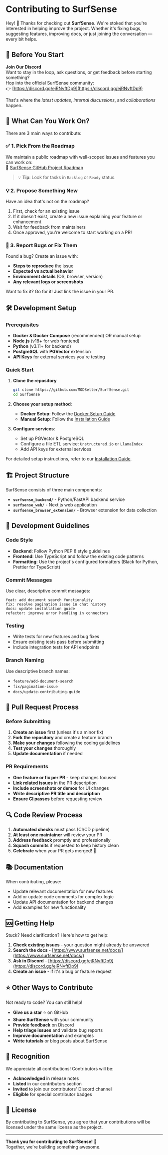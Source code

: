 # Contributing to SurfSense

Hey! 👋 Thanks for checking out **SurfSense**. We're stoked that you're interested in helping improve the project. Whether it's fixing bugs, suggesting features, improving docs, or just joining the conversation — every bit helps.

## 🧠 Before You Start

**Join Our Discord**  
Want to stay in the loop, ask questions, or get feedback before starting something?  
Hop into the official SurfSense community:  
👉 [https://discord.gg/ejRNvftDp9](https://discord.gg/ejRNvftDp9)

That's where the *latest updates*, *internal discussions*, and *collaborations* happen.

## 📌 What Can You Work On?

There are 3 main ways to contribute:

### ✅ 1. Pick From the Roadmap
We maintain a public roadmap with well-scoped issues and features you can work on:  
🔗 [SurfSense GitHub Project Roadmap](https://github.com/users/MODSetter/projects/2)

> 💡 **Tip**: Look for tasks in `Backlog` or `Ready` status.

### 💡 2. Propose Something New
Have an idea that's not on the roadmap?

1. First, check for an existing issue
2. If it doesn't exist, create a new issue explaining your feature or enhancement
3. Wait for feedback from maintainers
4. Once approved, you're welcome to start working on a PR!

### 🐞 3. Report Bugs or Fix Them
Found a bug? Create an issue with:

- **Steps to reproduce** the issue
- **Expected vs actual behavior**
- **Environment details** (OS, browser, version)
- **Any relevant logs or screenshots**

Want to fix it? Go for it! Just link the issue in your PR.

## 🛠️ Development Setup

### Prerequisites
- **Docker & Docker Compose** (recommended) OR manual setup
- **Node.js** (v18+ for web frontend)
- **Python** (v3.11+ for backend)
- **PostgreSQL** with **PGVector** extension
- **API Keys** for external services you're testing

### Quick Start
1. **Clone the repository**
   ```bash
   git clone https://github.com/MODSetter/SurfSense.git
   cd SurfSense
   ```

2. **Choose your setup method**:
   - **Docker Setup**: Follow the [Docker Setup Guide](./DOCKER_SETUP.md)
   - **Manual Setup**: Follow the [Installation Guide](https://www.surfsense.net/docs/)

3. **Configure services**:
   - Set up PGVector & PostgreSQL
   - Configure a file ETL service: `Unstructured.io` or `LlamaIndex`
   - Add API keys for external services

For detailed setup instructions, refer to our [Installation Guide](https://www.surfsense.net/docs/).

## 🏗️ Project Structure

SurfSense consists of three main components:

- **`surfsense_backend/`** - Python/FastAPI backend service
- **`surfsense_web/`** - Next.js web application
- **`surfsense_browser_extension/`** - Browser extension for data collection

## 🧪 Development Guidelines

### Code Style
- **Backend**: Follow Python PEP 8 style guidelines
- **Frontend**: Use TypeScript and follow the existing code patterns
- **Formatting**: Use the project's configured formatters (Black for Python, Prettier for TypeScript)

### Commit Messages
Use clear, descriptive commit messages:
```
feat: add document search functionality
fix: resolve pagination issue in chat history
docs: update installation guide
refactor: improve error handling in connectors
```

### Testing
- Write tests for new features and bug fixes
- Ensure existing tests pass before submitting
- Include integration tests for API endpoints

### Branch Naming
Use descriptive branch names:
- `feature/add-document-search`
- `fix/pagination-issue`
- `docs/update-contributing-guide`

## 🔄 Pull Request Process

### Before Submitting
1. **Create an issue** first (unless it's a minor fix)
2. **Fork the repository** and create a feature branch
3. **Make your changes** following the coding guidelines
4. **Test your changes** thoroughly
5. **Update documentation** if needed

### PR Requirements
- **One feature or fix per PR** - keep changes focused
- **Link related issues** in the PR description
- **Include screenshots or demos** for UI changes
- **Write descriptive PR title and description**
- **Ensure CI passes** before requesting review


## 🔍 Code Review Process

1. **Automated checks** must pass (CI/CD pipeline)
2. **At least one maintainer** will review your PR
3. **Address feedback** promptly and professionally
4. **Squash commits** if requested to keep history clean
5. **Celebrate** when your PR gets merged! 🎉

## 📚 Documentation

When contributing, please:
- Update relevant documentation for new features
- Add or update code comments for complex logic
- Update API documentation for backend changes
- Add examples for new functionality

## 🆘 Getting Help

Stuck? Need clarification? Here's how to get help:

1. **Check existing issues** - your question might already be answered
2. **Search the docs** - [https://www.surfsense.net/docs/](https://www.surfsense.net/docs/)
3. **Ask in Discord** - [https://discord.gg/ejRNvftDp9](https://discord.gg/ejRNvftDp9)
4. **Create an issue** - if it's a bug or feature request

## ⭐ Other Ways to Contribute

Not ready to code? You can still help!

- **Give us a star** ⭐ on GitHub
- **Share SurfSense** with your community
- **Provide feedback** on Discord
- **Help triage issues** and validate bug reports
- **Improve documentation** and examples
- **Write tutorials** or blog posts about SurfSense

## 🎯 Recognition

We appreciate all contributions! Contributors will be:
- **Acknowledged** in release notes
- **Listed** in our contributors section
- **Invited** to join our contributors' Discord channel
- **Eligible** for special contributor badges

## 📄 License

By contributing to SurfSense, you agree that your contributions will be licensed under the same license as the project.

---

**Thank you for contributing to SurfSense!** 🚀  
Together, we're building something awesome.





